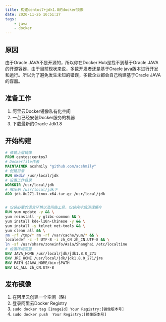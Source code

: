 ```yaml
---
title: 构建centos7+jdk1.8的docker镜像
date: 2020-11-26 10:51:27
tags:
    - java
    - docker
---
```


## 原因

由于Oracle JAVA不是开源的，所以你在Docker Hub是找不到基于Oracle JAVA 的开源容器，由于目前现状来说，多数开发者还是基于Oracle java版本进行开发和运行。所以为了避免发生未知的错误，多数企业都会自己构建基于Oracle JAVA的容器。

## 准备工作

1. 阿里云Docker镜像私有化空间
2. 一台已经安装Docker服务的机器
3. 下载最新的Oracle Jdk1.8 

## 开始构建

```dockerfile
# 依赖上层镜像
FROM centos:centos7
# Dockerfile作者
MAINTAINER acshmily "github.com/acshmily"
# 创建目录
RUN mkdir /usr/local/jdk
# 设置工作目录
WORKDIR /usr/local/jdk
# 解压到 /usr/local/jdk下
ADD jdk-8u271-linux-x64.tar.gz /usr/local/jdk


# 安装必要的语言环境以及网络工具，安装完毕后清理缓存
RUN yum update -y && \
yum reinstall -y glibc-common && \
yum install kde-l10n-Chinese -y && \
yum install -y telnet net-tools && \
yum clean all && \
rm -rf /tmp/* rm -rf /var/cache/yum/* && \
localedef -c -f UTF-8 -i zh_CN zh_CN.UTF-8 && \
ln -sf /usr/share/zoneinfo/Asia/Shanghai /etc/localtime
# 设置环境变量
ENV JAVA_HOME /usr/local/jdk/jdk1.8.0_271
ENV JRE_HOME /usr/local/jdk/jdk1.8.0_271/jre
ENV PATH $JAVA_HOME/bin:$PATH
ENV LC_ALL zh_CN.UTF-8
```

## 发布镜像

1. 在阿里云创建一个空间（略）
2. 登录阿里云Docker Registry
3. `sudo docker tag [ImageId] Your Registry:[镜像版本号]`
4. `sudo docker push  Your Registry:[镜像版本号]`

